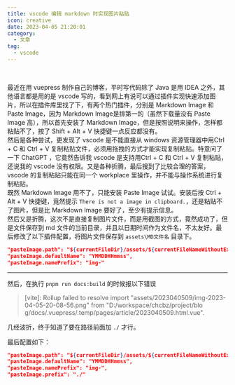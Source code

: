 ```yaml
---
title: vscode 编辑 markdown 时实现图片粘贴
icon: creative
date: 2023-04-05 21:20:01
category:
  - 文章
tag:
  - vscode
---
```

​​

最近在用 vuepress 制作自己的博客，平时写代码除了 Java 是用 IDEA 之外，其他语言都是用的是 vscode 写的，看到网上有说可以通过插件实现快速添加图片，所以在插件库里找了下，有两个热门插件，分别是 Markdown Image 和 Paste Image，因为 Markdown Image是排第一的（虽然下载量没有 Paste Image 高），所以首先安装了 Markdown Image，但是按照说明来操作，怎样都粘贴不了，按了 Shift + Alt + V 快捷键一点反应都没有。  
然后是各种尝试，更发现了 vscode 是不能直接从 windows 资源管理器中用Ctrl + C 和 Ctrl + V 复制粘贴文件，必须用拖拽的方式才能实现复制粘贴。特意问了一下 ChatGPT ，它竟然告诉我 vscode 是支持用Ctrl + C 和 Ctrl + V 复制粘贴，还说我的 vscode 没有权限。又是各种折腾，最后搜到了比较合理的答案，vscode 的复制粘贴只能在同一个 workplace 里操作，并不能与操作系统进行复制粘贴。  
既然 Markdown Image 用不了，只能安装 Paste Image 试试。安装后按 Ctrl + Alt + V 快捷键，竟然提示 `There is not a image in clipboard.`，还是粘贴不了图片，但是比 Markdown Image 要好了，至少有提示信息。  
然后又是折腾，这次不是直接复制图片文件，而是用截图的方式，竟然成功了，但是文件保存到 md 文件的当前目录，并且以日期时间作为文件名，不太友好。最后修改了以下插件配置，将图片文件保存到 `assets\MD文件名` 目录下。  

```json
"pasteImage.path": "${currentFileDir}/assets/${currentFileNameWithoutExt}",
"pasteImage.defaultName": "YMMDDHHmmss",
"pasteImage.namePrefix": "img-"
```

---

然后，在执行 `pnpm run docs:build` 的时候报以下错误

> [vite]: Rollup failed to resolve import "assets/2023040509/img-2023-04-05-20-08-56.png" from "D:/workspace/chcbz/project/blo
g/docs/.vuepress/.temp/pages/article/2023040509.html.vue".

几经波折，终于知道了要在路径前面加 `./` 才行。

最后配置如下：

```json
"pasteImage.path": "${currentFileDir}/assets/${currentFileNameWithoutExt}",
"pasteImage.defaultName": "YMMDDHHmmss",
"pasteImage.namePrefix": "img-",
"pasteImage.prefix": "./"
```
